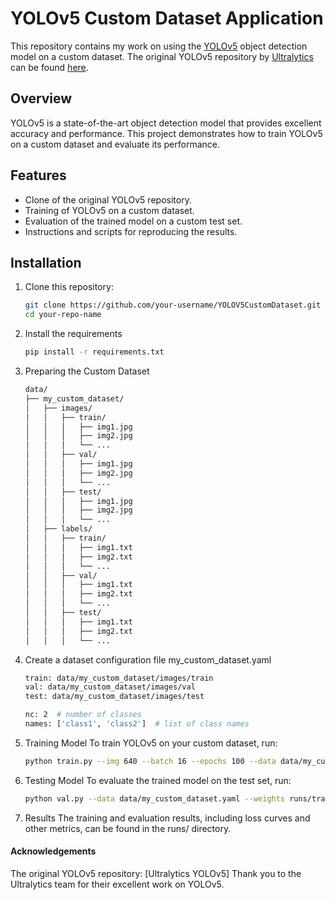 # YOLOv5 Custom Dataset Application

This repository contains my work on using the [YOLOv5](https://github.com/ultralytics/yolov5) object detection model on a custom dataset. The original YOLOv5 repository by [Ultralytics](https://github.com/ultralytics) can be found [here](https://github.com/ultralytics/yolov5).

## Overview

YOLOv5 is a state-of-the-art object detection model that provides excellent accuracy and performance. This project demonstrates how to train YOLOv5 on a custom dataset and evaluate its performance.

## Features

- Clone of the original YOLOv5 repository.
- Training of YOLOv5 on a custom dataset.
- Evaluation of the trained model on a custom test set.
- Instructions and scripts for reproducing the results.

## Installation

1. Clone this repository:
   ```bash
   git clone https://github.com/your-username/YOLOV5CustomDataset.git
   cd your-repo-name

2. Install the requirements
   ```bash
   pip install -r requirements.txt

3. Preparing the Custom Dataset
   ```bash
   data/
   ├── my_custom_dataset/
   │   ├── images/
   │   │   ├── train/
   │   │   │   ├── img1.jpg
   │   │   │   ├── img2.jpg
   │   │   │   └── ...
   │   │   ├── val/
   │   │   │   ├── img1.jpg
   │   │   │   ├── img2.jpg
   │   │   │   └── ...
   │   │   ├── test/
   │   │   │   ├── img1.jpg
   │   │   │   ├── img2.jpg
   │   │   │   └── ...
   │   ├── labels/
   │   │   ├── train/
   │   │   │   ├── img1.txt
   │   │   │   ├── img2.txt
   │   │   │   └── ...
   │   │   ├── val/
   │   │   │   ├── img1.txt
   │   │   │   ├── img2.txt
   │   │   │   └── ...
   │   │   ├── test/
   │   │   │   ├── img1.txt
   │   │   │   ├── img2.txt
   │   │   │   └── ...

5. Create a dataset configuration file my_custom_dataset.yaml
   ```bash
   train: data/my_custom_dataset/images/train
   val: data/my_custom_dataset/images/val
   test: data/my_custom_dataset/images/test
   
   nc: 2  # number of classes
   names: ['class1', 'class2']  # list of class names

7. Training Model
   To train YOLOv5 on your custom dataset, run:
   ```bash
   python train.py --img 640 --batch 16 --epochs 100 --data data/my_custom_dataset.yaml --weights yolov5s.pt
9. Testing Model
    To evaluate the trained model on the test set, run:
   ```bash
   python val.py --data data/my_custom_dataset.yaml --weights runs/train/exp/weights/best.pt --img 640 --task test

10. Results
The training and evaluation results, including loss curves and other metrics, can be found in the runs/ directory.


#### Acknowledgements
The original YOLOv5 repository: [Ultralytics YOLOv5]
Thank you to the Ultralytics team for their excellent work on YOLOv5.
